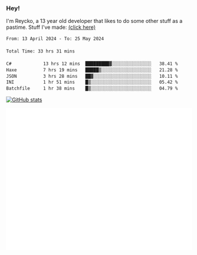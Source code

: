 ### Hey!
I'm Reycko, a 13 year old developer that likes to do some other stuff as a pastime.
Stuff I've made: [(click here)](https://pastebin.com/raw/QiNpEYja)

<!--START_SECTION:wakasection-->

```txt
From: 13 April 2024 - To: 25 May 2024

Total Time: 33 hrs 31 mins

C#            13 hrs 12 mins  █████████▓░░░░░░░░░░░░░░░   38.41 %
Haxe          7 hrs 19 mins   █████▒░░░░░░░░░░░░░░░░░░░   21.28 %
JSON          3 hrs 28 mins   ██▓░░░░░░░░░░░░░░░░░░░░░░   10.11 %
INI           1 hr 51 mins    █▒░░░░░░░░░░░░░░░░░░░░░░░   05.42 %
Batchfile     1 hr 38 mins    █▒░░░░░░░░░░░░░░░░░░░░░░░   04.79 %
```

<!--END_SECTION:wakasection-->

[![GitHub stats](https://github-readme-stats.vercel.app/api?username=Reycko&show_icons=true&theme=dark&hide_title=true&count_private=true)](https://github.com/anuraghazra/github-readme-stats)

![Metrics](/github-metrics.svg)
